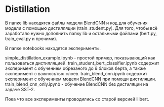 # Distillation

В папке lib находятся файлы модели BlendCNN  и код для обучения модели с помощью дистилляции (train_student.py). Для того, чтобы всё заработало нужно дополнить папку lib и остальными файлами (bert.py, train_eval.py и прочими). 

В папке notebooks находятся эксперименты. 

simple_distillation_example.ipynb - простой пример, показывающий как пользоваться дистилляцией.
train_student_bert_classifier.ipynb содержит эксперимент с обучением обрезаного до 6 блоков берта, а также эксперимент с важносьтью слоев.
train_blend_cnn.ipynb содержит эксперимент с обучением модели BlendCNN при помощи дистиляции.
train_blend_cnn_only.ipynb - обучение BlendCNN без дистиляции на задаче SST-2.

Пока что все эксперименты проводились со старой версией lilbert.
